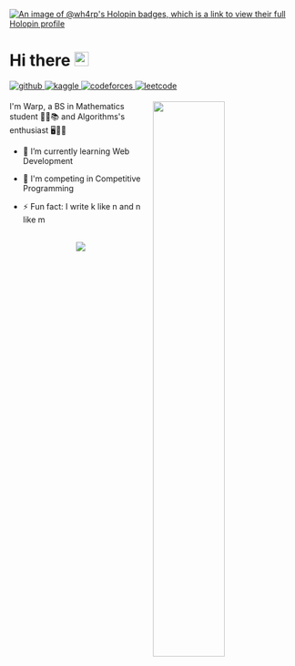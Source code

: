 [![An image of @wh4rp's Holopin badges, which is a link to view their full Holopin profile](https://holopin.me/wh4rp)](https://holopin.io/@wh4rp)

# Hi there <img src="https://media.giphy.com/media/hvRJCLFzcasrR4ia7z/giphy.gif" width="25px">

<a href="https://github.com/rishavanand" target="_blank">
<img src=https://img.shields.io/badge/github-%2324292e.svg?&style=for-the-badge&logo=github&logoColor=white alt=github style="margin-bottom: 5px;" />
</a>
<a href="https://www.kaggle.com/wharpxd" target="_blank">
<img src=https://img.shields.io/badge/kaggle-%2344BAE8.svg?&style=for-the-badge&logo=kaggle&logoColor=white alt=kaggle style="margin-bottom: 5px;" />
</a>
<a href="https://codeforces.com/profile/wharp" target="_blank">
<img src=https://img.shields.io/badge/Codeforces-445f9d?style=for-the-badge&logo=Codeforces&logoColor=white alt=codeforces style="margin-bottom: 5px;" />
</a>
<a href="https://leetcode.com/Wh4rp/" target="_blank">
<img src=https://img.shields.io/badge/LeetCode-000000?style=for-the-badge&logo=LeetCode&logoColor=#d16c06 alt=leetcode style="margin-bottom: 5px;" />
</a>

<br/>

[<img align="right" width="50%" src="https://github-readme-stats.vercel.app/api?username=Wh4rp&show_icons=true&count_private=true&hide_border=true">](https://metrics.lecoq.io/ouuan#gh-dark-mode-only)


I'm Warp, a BS in Mathematics student 🔢📏📚 and Algorithms's enthusiast 🖥️🧙‍♂️ 
  

- 🌱 I’m currently learning Web Development
  

- 🚩 I'm competing in Competitive Programming  
  

- ⚡ Fun fact: I write k like n and n like m  

<br/>

<div align="center">
<img src="https://komarev.com/ghpvc/?username=Wh4rp&&style=flat-square" align="center" />
</div>
